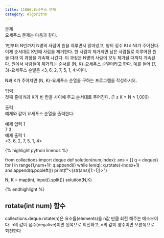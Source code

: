 ```yaml
---
title: 11866.요세푸스 문제
category: Algorithm
---
```


문제  
요세푸스 문제는 다음과 같다.  
  
1번부터 N번까지 N명의 사람이 원을 이루면서 앉아있고, 양의 정수 K(≤ N)가 주어진다. 이제 순서대로 K번째 사람을 제거한다. 한 사람이 제거되면 남은 사람들로 이루어진 원을 따라 이 과정을 계속해 나간다. 이 과정은 N명의 사람이 모두 제거될 때까지 계속된다. 원에서 사람들이 제거되는 순서를 (N, K)-요세푸스 순열이라고 한다. 예를 들어 (7, 3)-요세푸스 순열은 <3, 6, 2, 7, 5, 1, 4>이다.  

N과 K가 주어지면 (N, K)-요세푸스 순열을 구하는 프로그램을 작성하시오.  

입력  
첫째 줄에 N과 K가 빈 칸을 사이에 두고 순서대로 주어진다. (1 ≤ K ≤ N ≤ 1,000)  

출력  
예제와 같이 요세푸스 순열을 출력한다.  

예제 입력 1  
7 3  
예제 출력 1   
<3, 6, 2, 7, 5, 1, 4>  


{% highlight python linenos %}

from collections import deque
def solution(num,index):
    ans = []
    q = deque()
    for i in range(1,num+1):
        q.append(i)
    while len(q):
        q.rotate(-index+1)
        ans.append(q.popleft())
    print(f"<{str(ans)[1:-1]}>")


N, K = map(int, input().split())
solution(N,K)


{% endhighlight %}

## rotate(int num) 함수  
collections.deque.rotate(n)은 요소들(elements)을 n값 만큼 회전 해주는 메소드이다. n의 값이 음수(negative)이면 왼쪽으로 회전하고, n의 값이 양수이면 오른쪽으로 회전한다
